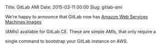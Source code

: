 Title: GitLab AMI
Date: 2015-03-11 00:00
Slug: gitlab-ami

We're happy to announce that GitLab now has [Amazon Web Services
Machines Images](https://about.gitlab.com/aws/)

(AMIs) available for GitLab CE. These are simple AMIs, that only require
a

single command to bootstrap your GitLab instance on AWS.

</p>

